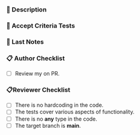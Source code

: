 <!--
    PR Title Format: <type>(<github-issue>): <subject>

    Type must be one of the following:

    * build: Changes that affect the build system or external dependencies (example scopes: gulp, broccoli, npm)
    * ci: Changes to our CI configuration files and scripts (example scopes: Travis, Circle, BrowserStack, SauceLabs)
    * docs: Documentation only changes
    * feat: A new feature
    * fix: A bug fix
    * perf: A code change that improves performance
    * refactor: A code change that neither fixes a bug nor adds a feature
    * style: Changes that do not affect the meaning of the code (white-space, formatting, missing semi-colons, etc)
    * test: Adding missing tests or correcting existing tests

    Squash Merge
    The criteria described above will be checked in the PR title which is the default commit message when performing a squash merge.
    **DO NOT MODIFY** this message as it is used by the release tool to generate proper semantic versioning.
-->

### 📜 Description

<!--
    Describe your changes in detail.
    Mainly answer the "What" and "How". What is the PR changing? What is it adding/modifying/removing? What will the new behavior be?
    How is the change introduced?
    In addition, you can also comment on your own PR using "Add single comment".
-->


### 🧪 Accept Criteria Tests

<!--
    Describe the manual tests that you ran to verify your changes.
    Provide instructions so we can reproduce.
    Also list any relevant details for your test configuration.
    Add before/after screenshots and video recordings if relevant (UI change, user flow, etc.).
-->

### 🔮 Last Notes

<!--
    What are the next steps to complete this piece of work? Any cleanup? TODO? Improvements? etc.
-->

### 📋 Author Checklist
- [ ] Review my on PR.

### 📋Reviewer Checklist

- [ ] There is no hardcoding in the code.
- [ ] The tests cover various aspects of functionality.
- [ ] There is no **any** type in the code.
- [ ] The target branch is **main**.
